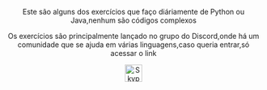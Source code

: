 <html>
  <center>
  <title>Teste</title>
  <p>Este são alguns dos exercícios que faço diáriamente de Python ou Java,nenhum são códigos complexos</p>
  <p>Os exercícios são principalmente lançado no grupo do Discord,onde há um comunidade que se ajuda em várias linguagens,caso queria entrar,só acessar o link</p>
  
  
<script type="text/javascript" src="http://download.skyp...k.js"></script>
<a href="skype:teste?call"><img src="http://download.skyp...rent_34x34.png" style="border: none;" width="34" height="34" alt="Skype Me™!" /></a>
  
  
  </center>
  
</html>  
